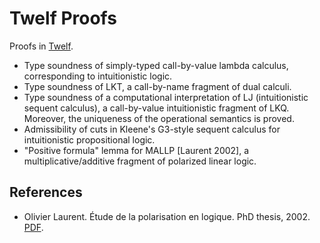 # Twelf Proofs

Proofs in [Twelf](http://twelf.org/wiki/Main_Page).

- Type soundness of simply-typed call-by-value lambda calculus, corresponding to intuitionistic logic.
- Type soundness of LKT, a call-by-name fragment of dual calculi.
- Type soundness of a computational interpretation of LJ (intuitionistic sequent calculus), a call-by-value intuitionistic fragment of LKQ.
  Moreover, the uniqueness of the operational semantics is proved.
- Admissibility of cuts in Kleene's G3-style sequent calculus for intuitionistic propositional logic.
- "Positive formula" lemma for MALLP [Laurent 2002], a multiplicative/additive fragment of polarized linear logic.

## References

- Olivier Laurent. Étude de la polarisation en logique. PhD thesis, 2002. [PDF](https://perso.ens-lyon.fr/olivier.laurent/these.pdf).
